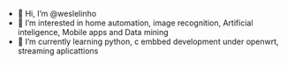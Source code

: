 - 👋 Hi, I’m @weslelinho
- 👀 I’m interested in home automation, image recognition, Artificial inteligence, Mobile apps and Data mining
- 🌱 I’m currently learning python, c embbed development under openwrt, streaming aplicattions

<!---
weslelinho/weslelinho is a ✨ special ✨ repository because its `README.md` (this file) appears on your GitHub profile.
You can click the Preview link to take a look at your changes.
--->
